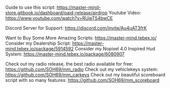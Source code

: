 Guide to use this script: https://master-mind-store.gitbook.io/dashboard/paid-release/airdrop
Youtube Video: https://www.youtube.com/watch?v=RUieTS4bwCE



Discord Server for Support: https://discord.com/invite/Au4uAT3frK



Want to Buy Some More Amazing Scripts: https://master-mind.tebex.io/
Consider my Dealership Script: https://master-mind.tebex.io/package/5914592
Consider my Nopixel 4.0 Inspired Hud System: https://master-mind.tebex.io/package/6080907



Check out my radio release, the best radio available for free: https://github.com/SOH69/mm_radio
Check out my vehiclekeys system: https://github.com/SOH69/mm_carkeys
Check out my beautiful scoreboard script with so many features: https://github.com/SOH69/mm_scoreboard